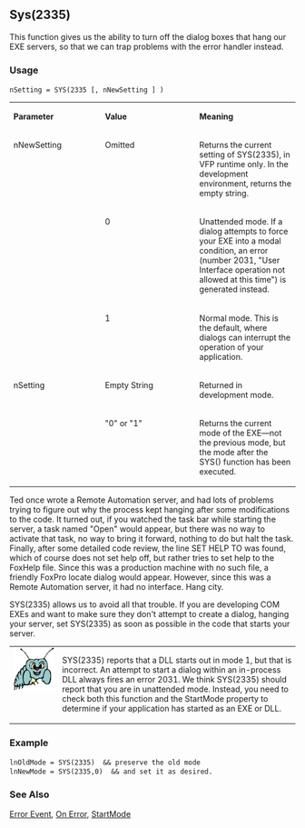 ## Sys(2335)

This function gives us the ability to turn off the dialog boxes that hang our EXE servers, so that we can trap problems with the error handler instead.

### Usage

```foxpro
nSetting = SYS(2335 [, nNewSetting ] )
```
<table>
<tr>
  <td width="32%" valign="top">
  <p><b>Parameter</b></p>
  </td>
  <td width=23% valign=top>
  <p><b>Value</b></p>
  </td>
  <td width=45% valign=top>
  <p><b>Meaning</b></p>
  </td>
 </tr>
<tr>
  <td width=32% rowspan=3 valign=top>
  <p>nNewSetting</p>
  </td>
  <td width=23% valign=top>
  <p>Omitted</p>
  </td>
  <td width=45% valign=top>
  <p>Returns the current setting of SYS(2335), in VFP runtime only. In the development environment, returns the empty string.</p>
  </td>
 </tr>
<tr>
  <td width=33% valign=top>
  <p>0</p>
  </td>
  <td width=67% valign=top>
  <p>Unattended mode. If a dialog attempts to force your EXE into a modal condition, an error (number 2031, &quot;User Interface operation not allowed at this time&quot;) is generated instead.</p>
  </td>
 </tr>
<tr>
  <td width=33% valign=top>
  <p>1</p>
  </td>
  <td width=67% valign=top>
  <p>Normal mode. This is the default, where dialogs can interrupt the operation of your application.</p>
  </td>
 </tr>
<tr>
  <td width=32% rowspan=2 valign=top>
  <p>nSetting</p>
  </td>
  <td width=23% valign=top>
  <p>Empty String</p>
  </td>
  <td width=45% valign=top>
  <p>Returned in development mode.</p>
  </td>
 </tr>
<tr>
  <td width=33% valign=top>
  <p>&quot;0&quot; or &quot;1&quot;</p>
  </td>
  <td width=67% valign=top>
  <p>Returns the current mode of the EXE&mdash;not the previous mode, but the mode after the SYS() function has been executed.</p>
  </td>
 </tr>
</table>

Ted once wrote a Remote Automation server, and had lots of problems trying to figure out why the process kept hanging after some modifications to the code. It turned out, if you watched the task bar while starting the server, a task named "Open" would appear, but there was no way to activate that task, no way to bring it forward, nothing to do but halt the task. Finally, after some detailed code review, the line SET HELP TO was found, which of course does not set help off, but rather tries to set help to the FoxHelp file. Since this was a production machine with no such file, a friendly FoxPro locate dialog would appear. However, since this was a Remote Automation server, it had no interface. Hang city.

SYS(2335) allows us to avoid all that trouble. If you are developing COM EXEs and want to make sure they don't attempt to create a dialog, hanging your server, set SYS(2335) as soon as possible in the code that starts your server.

<table>
<tr>
  <td width="17%" valign="top">
<img width="95" height="77" src="bug.gif">
  </td>
  <td width=83%>
  <p>SYS(2335) reports that a DLL starts out in mode 1, but that is incorrect. An attempt to start a dialog within an in-process DLL always fires an error 2031. We think SYS(2335) should report that you are in unattended mode. Instead, you need to check both this function and the StartMode property to determine if your application has started as an EXE or DLL.</p>
  </td>
 </tr>
</table>

### Example

```foxpro
lnOldMode = SYS(2335)  && preserve the old mode
lnNewMode = SYS(2335,0)  && and set it as desired.
```
### See Also

[Error Event](s4g596.md), [On Error](s4g099.md), [StartMode](s4g708.md)